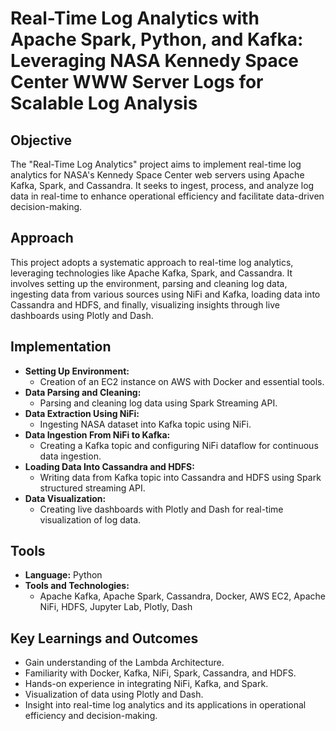 # Real-Time Log Analytics with Apache Spark, Python, and Kafka: Leveraging NASA Kennedy Space Center WWW Server Logs for Scalable Log Analysis
## Objective
The "Real-Time Log Analytics" project aims to implement real-time log analytics for NASA's Kennedy Space Center web servers using Apache Kafka, Spark, and Cassandra. It seeks to ingest, process, and analyze log data in real-time to enhance operational efficiency and facilitate data-driven decision-making.

## Approach
This project adopts a systematic approach to real-time log analytics, leveraging technologies like Apache Kafka, Spark, and Cassandra. It involves setting up the environment, parsing and cleaning log data, ingesting data from various sources using NiFi and Kafka, loading data into Cassandra and HDFS, and finally, visualizing insights through live dashboards using Plotly and Dash.

## Implementation
- **Setting Up Environment:**
  - Creation of an EC2 instance on AWS with Docker and essential tools.
- **Data Parsing and Cleaning:**
  - Parsing and cleaning log data using Spark Streaming API.
- **Data Extraction Using NiFi:**
  - Ingesting NASA dataset into Kafka topic using NiFi.
- **Data Ingestion From NiFi to Kafka:**
  - Creating a Kafka topic and configuring NiFi dataflow for continuous data ingestion.
- **Loading Data Into Cassandra and HDFS:**
  - Writing data from Kafka topic into Cassandra and HDFS using Spark structured streaming API.
- **Data Visualization:**
  - Creating live dashboards with Plotly and Dash for real-time visualization of log data.

## Tools
- **Language:** Python
- **Tools and Technologies:**
  - Apache Kafka, Apache Spark, Cassandra, Docker, AWS EC2, Apache NiFi, HDFS, Jupyter Lab, Plotly, Dash

## Key Learnings and Outcomes
- Gain understanding of the Lambda Architecture.
- Familiarity with Docker, Kafka, NiFi, Spark, Cassandra, and HDFS.
- Hands-on experience in integrating NiFi, Kafka, and Spark.
- Visualization of data using Plotly and Dash.
- Insight into real-time log analytics and its applications in operational efficiency and decision-making.
